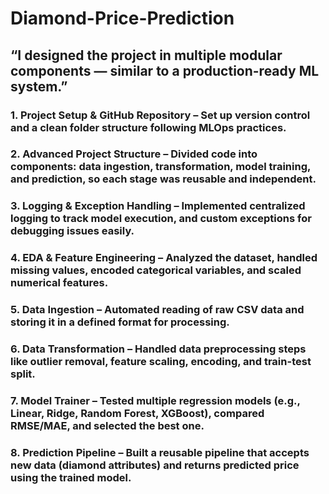 # Diamond-Price-Prediction
## “I designed the project in multiple modular components — similar to a production-ready ML system.”

### 1. Project Setup & GitHub Repository – Set up version control and a clean folder structure following MLOps practices.

### 2. Advanced Project Structure – Divided code into components: data ingestion, transformation, model training, and prediction, so each stage was reusable and independent.

### 3. Logging & Exception Handling – Implemented centralized logging to track model execution, and custom exceptions for debugging issues easily.

### 4. EDA & Feature Engineering – Analyzed the dataset, handled missing values, encoded categorical variables, and scaled numerical features.

### 5. Data Ingestion – Automated reading of raw CSV data and storing it in a defined format for processing.

### 6. Data Transformation – Handled data preprocessing steps like outlier removal, feature scaling, encoding, and train-test split.

### 7. Model Trainer – Tested multiple regression models (e.g., Linear, Ridge, Random Forest, XGBoost), compared RMSE/MAE, and selected the best one.

### 8. Prediction Pipeline – Built a reusable pipeline that accepts new data (diamond attributes) and returns predicted price using the trained model.
